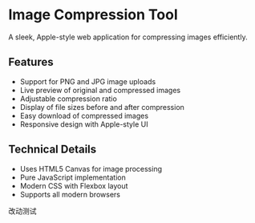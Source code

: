# Image Compression Tool

A sleek, Apple-style web application for compressing images efficiently.

## Features
- Support for PNG and JPG image uploads
- Live preview of original and compressed images
- Adjustable compression ratio
- Display of file sizes before and after compression
- Easy download of compressed images
- Responsive design with Apple-style UI

## Technical Details
- Uses HTML5 Canvas for image processing
- Pure JavaScript implementation
- Modern CSS with Flexbox layout
- Supports all modern browsers 


改动测试
